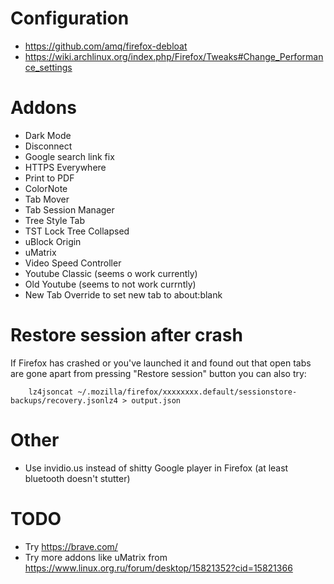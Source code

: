 # Configuration

* https://github.com/amq/firefox-debloat
* https://wiki.archlinux.org/index.php/Firefox/Tweaks#Change_Performance_settings


# Addons

* Dark Mode
* Disconnect
* Google search link fix
* HTTPS Everywhere
* Print to PDF
* ColorNote
* Tab Mover
* Tab Session Manager
* Tree Style Tab
* TST Lock Tree Collapsed
* uBlock Origin
* uMatrix
* Video Speed Controller
* Youtube Classic (seems o work currently)
* Old Youtube (seems to not work currntly)
* New Tab Override to set new tab to about:blank

# Restore session after crash

If Firefox has crashed or you've launched it and found out that open tabs are gone apart from pressing "Restore session" button you can also try:

        lz4jsoncat ~/.mozilla/firefox/xxxxxxxx.default/sessionstore-backups/recovery.jsonlz4 > output.json

# Other

* Use invidio.us instead of shitty Google player in Firefox (at least bluetooth doesn't stutter)

# TODO

* Try https://brave.com/
* Try more addons like uMatrix from https://www.linux.org.ru/forum/desktop/15821352?cid=15821366

